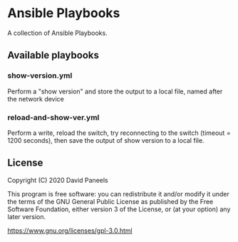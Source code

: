 # Ansible Playbooks

A collection of Ansible Playbooks.


## Available playbooks

### **show-version.yml**
Perform a "show version" and store the output to a local file, named after the network device

### **reload-and-show-ver.yml**
Perform a write, reload the switch, try reconnecting to the switch (timeout = 1200 seconds), then save the output of show version to a local file.


## License

Copyright (C) 2020 David Paneels

This program is free software: you can redistribute it and/or modify
it under the terms of the GNU General Public License as published by
the Free Software Foundation, either version 3 of the License, or
(at your option) any later version.

https://www.gnu.org/licenses/gpl-3.0.html